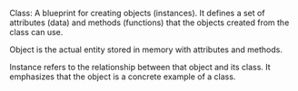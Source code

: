 Class: A blueprint for creating objects (instances). It defines a set of attributes (data) and methods (functions) that the objects created from the class can use.

Object is the actual entity stored in memory with attributes and methods.

Instance refers to the relationship between that object and its class. It emphasizes that the object is a concrete example of a class.